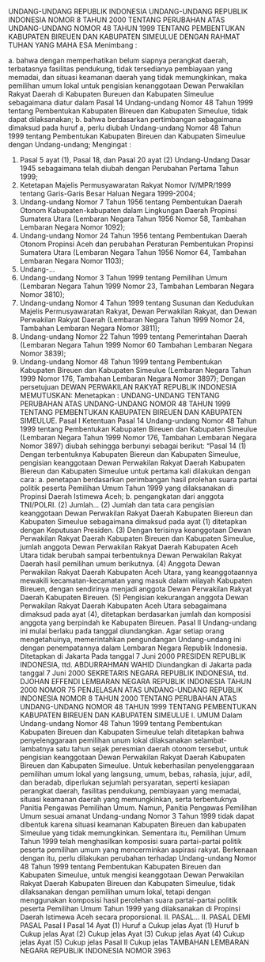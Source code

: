  UNDANG-UNDANG REPUBLIK INDONESIA UNDANG-UNDANG REPUBLIK INDONESIA NOMOR 8 TAHUN 2000 TENTANG PERUBAHAN ATAS UNDANG-UNDANG NOMOR 48 TAHUN 1999 TENTANG PEMBENTUKAN KABUPATEN BIREUEN DAN KABUPATEN SIMEULUE
DENGAN RAHMAT TUHAN YANG MAHA ESA
Menimbang :

a. bahwa dengan memperhatikan belum siapnya perangkat daerah, terbatasnya fasilitas pendukung, tidak tersedianya pembiayaan yang memadai, dan situasi keamanan daerah yang tidak memungkinkan, maka pemilihan umum lokal untuk pengisian kenanggotaan Dewan Perwakilan Rakyat Daerah di Kabupaten Bureuen dan Kabupaten Simeulue sebagaimana diatur dalam Pasal 14 Undang-undang Nomor 48 Tahun 1999 tentang Pembentukan Kabupaten Bireuen dan Kabupaten Simeulue, tidak dapat dilaksanakan;
b. bahwa berdasarkan pertimbangan sebagaimana dimaksud pada huruf a, perlu diubah Undang-undang Nomor 48 Tahun 1999 tentang Pembentukan Kabupaten Bireuen dan Kabupaten Simeulue dengan Undang-undang;
Mengingat :

1. Pasal 5 ayat (1), Pasal 18, dan Pasal 20 ayat (2) Undang-Undang Dasar 1945 sebagaimana telah diubah dengan Perubahan Pertama Tahun 1999;
2. Ketetapan Majelis Permusyawaratan Rakyat Nomor IV/MPR/1999 tentang Garis-Garis Besar Haluan Negara 1999-2004;
3. Undang-undang Nomor 7 Tahun 1956 tentang Pembentukan Daerah Otonom Kabupaten-kabupaten dalam Lingkungan Daerah Propinsi Sumatera Utara (Lembaran Negara Tahun 1956 Nomor 58, Tambahan Lembaran Negara Nomor 1092);
4. Undang-undang Nomor 24 Tahun 1956 tentang Pembentukan Daerah Otonom Propinsi Aceh dan perubahan Peraturan Pembentukan Propinsi Sumatera Utara (Lembaran Negara Tahun 1956 Nomor 64, Tambahan Lembaran Negara Nomor 1103);
5. Undang-...
5. Undang-undang Nomor 3 Tahun 1999 tentang Pemilihan Umum (Lembaran Negara Tahun 1999 Nomor 23, Tambahan Lembaran Negara Nomor 3810);
6. Undang-undang Nomor 4 Tahun 1999 tentang Susunan dan Kedudukan Majelis Permusyawaratan Rakyat, Dewan Perwakilan Rakyat, dan Dewan Perwakilan Rakyat Daerah (Lembaran Negara Tahun 1999 Nomor 24, Tambahan Lembaran Negara Nomor 3811);
7. Undang-undang Nomor 22 Tahun 1999 tentang Pemerintahan Daerah (Lembaran Negara Tahun 1999 Nomor 60 Tambahan Lembaran Negara Nomor 3839);
8. Undang-undang Nomor 48 Tahun 1999 tentang Pembentukan Kabupaten Bireuen dan Kabupaten Simeulue (Lembaran Negara Tahun 1999 Nomor 176, Tambahan Lembaran Negara Nomor 3897); Dengan persetujuan DEWAN PERWAKILAN RAKYAT REPUBLIK INDONESIA
MEMUTUSKAN:
 Menetapkan : UNDANG-UNDANG TENTANG PERUBAHAN ATAS UNDANG-UNDANG NOMOR 48 TAHUN 1999 TENTANG PEMBENTUKAN KABUPATEN BIREUEN DAN KABUPATEN SIMEULUE.
Pasal I
Ketentuan Pasal 14 Undang-undang Nomor 48 Tahun 1999 tentang Pembentukan Kabupaten Bireuen dan Kabupaten Simeulue (Lembaran Negara Tahun 1999 Nomor 176, Tambahan Lembaran Negara Nomor 3897) diubah sehingga berbunyi sebagai berikut: “Pasal 14 (1) Dengan terbentuknya Kabupaten Biereun dan Kabupaten Simeulue, pengisian keanggotaan Dewan Perwakilan Rakyat Daerah Kabupaten Biereun dan Kabupaten Simeulue untuk pertama kali dilakukan dengan cara:
a. penetapan berdasarkan perimbangan hasil prolehan suara partai politik peserta Pemilihan Umum Tahun 1999 yang dilaksanakan di Propinsi Daerah Istimewa Aceh;
b. pengangkatan dari anggota TNI/POLRI.
(2) Jumlah...
(2) Jumlah dan tata cara pengisian keanggotaan Dewan Perwakilan Rakyat Daerah Kabupaten Biereun dan Kabupaten Simeulue sebagaimana dimaksud pada ayat (1) ditetapkan dengan Keputusan Presiden.
(3) Dengan terisinya keanggotaan Dewan Perwakilan Rakyat Daerah Kabupaten Bireuen dan Kabupaten Simeulue, jumlah anggota Dewan Perwakilan Rakyat Daerah Kabupaten Aceh Utara tidak berubah sampai terbentuknya Dewan Perwakilan Rakyat Daerah hasil pemilihan umum berikutnya.
(4) Anggota Dewan Perwakilan Rakyat Daerah Kabupaten Aceh Utara, yang keanggotaannya mewakili kecamatan-kecamatan yang masuk dalam wilayah Kabupaten Bireuen, dengan sendirinya menjadi anggota Dewan Perwakilan Rakyat Daerah Kabupaten Bireuen.
(5) Pengisian kekurangan anggota Dewan Perwakilan Rakyat Daerah Kabupaten Aceh Utara sebagaimana dimaksud pada ayat (4), ditetapkan berdasarkan jumlah dan komposisi anggota yang berpindah ke Kabupaten Bireuen.
Pasal II
Undang-undang ini mulai berlaku pada tanggal diundangkan.
Agar setiap orang mengetahuinya, memerintahkan pengundangan Undang-undang ini dengan penempatannya dalam Lembaran Negara Republik Indonesia. Ditetapkan di Jakarta Pada tanggal 7 Juni 2000 PRESIDEN REPUBLIK INDONESIA, ttd. ABDURRAHMAN WAHID Diundangkan di Jakarta pada tanggal 7 Juni 2000 SEKRETARIS NEGARA REPUBLIK INDONESIA, ttd. DJOHAN EFFENDI LEMBARAN NEGARA REPUBLIK INDONESIA TAHUN 2000 NOMOR 75 PENJELASAN ATAS UNDANG-UNDANG REPUBLIK INDONESIA NOMOR 8 TAHUN 2000 TENTANG PERUBAHAN ATAS UNDANG-UNDANG NOMOR 48 TAHUN 1999 TENTANG PEMBENTUKAN KABUPATEN BIREUEN DAN KABUPATEN SIMEULUE I. UMUM Dalam Undang-undang Nomor 48 Tahun 1999 tentang Pembentukan Kabupaten Bireuen dan Kabupaten Simeulue telah ditetapkan bahwa penyelenggaraan pemilihan unum lokal dilaksanakan selambat-lambatnya satu tahun sejak peresmian daerah otonom tersebut, untuk pengisian keanggotaan Dewan Perwakilan Rakyat Daerah Kabupaten Bireuen dan Kabupaten Simeulue. Untuk keberhasilan penyelenggaraan pemilihan umum lokal yang langsung, umum, bebas, rahasia, jujur, adil, dan beradab, diperlukan sejumlah persyaratan, seperti kesiapan perangkat daerah, fasilitas pendukung, pembiayaan yang memadai, situasi keamanan daerah yang memungkinkan, serta terbentuknya Panitia Pengawas Pemilihan Umum. Namun, Panitia Pengawas Pemilihan Umum sesuai amanat Undang-undang Nomor 3 Tahun 1999 tidak dapat dibentuk karena situasi keamanan Kabupaten Bireuen dan kabupaten Simeulue yang tidak memungkinkan. Sementara itu, Pemilihan Umum Tahun 1999 telah menghasilkan komposisi suara partai-partai politik peserta pemilihan umum yang mencerminkan aspirasi rakyat. Berkenaan dengan itu, perlu dilakukan perubahan terhadap Undang-undang Nomor 48 Tahun 1999 tentang Pembentukan Kabupaten Bireuen dan Kabupaten Simeulue, untuk mengisi keanggotaan Dewan Perwakilan Rakyat Daerah Kabupaten Bireuen dan Kabupaten Simeulue, tidak dilaksanakan dengan pemilihan umum lokal, tetapi dengan menggunakan komposisi hasil perolehan suara partai-partai politik peserta Pemilihan Umum Tahun 1999 yang dilaksanakan di Propinsi Daerah Istimewa Aceh secara proporsional. II. PASAL... II. PASAL DEMI PASAL
Pasal I
Pasal 14
Ayat (1) Huruf a Cukup jelas Ayat (1) Huruf b Cukup jelas Ayat (2) Cukup jelas Ayat (3) Cukup jelas Ayat (4) Cukup jelas Ayat (5) Cukup jelas
Pasal II
Cukup jelas TAMBAHAN LEMBARAN NEGARA REPUBLIK INDONESIA NOMOR 3963